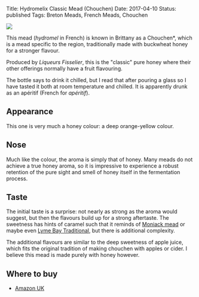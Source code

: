 Title: Hydromelix Classic Mead (Chouchen)
Date: 2017-04-10
Status: published
Tags: Breton Meads, French Meads, Chouchen

![](//ws-eu.amazon-adsystem.com/widgets/q?_encoding=UTF8&ASIN=B017SLEWC0&Format=_SL250_&ID=AsinImage&MarketPlace=GB&ServiceVersion=20070822&WS=1&tag=traditionalmead-21)

This mead (*hydromel* in French) is known in Brittany as a Chouchen*, which is
a mead specific to the region, traditionally made with buckwheat honey for a
stronger flavour.

Produced by *Liqueurs Fisselier*, this is the "classic" pure honey where their
other offerings normally have a fruit flavouring.

<!-- PELICAN_END_SUMMARY -->

The bottle says to drink it chilled, but I read that after pouring a glass so 
I have tasted it both at room temperature and chilled. It is apparently drunk
as an apéritif (French for *apéritif*).

## Appearance

This one is very much a honey colour: a deep orange-yellow colour.

## Nose

Much like the colour, the aroma is simply that of honey. Many meads do not
achieve a true honey aroma, so it is impressive to experience a robust
retention of the pure sight and smell of honey itself in the fermentation
process.

## Taste

The initial taste is a surprise: not nearly as strong as the aroma would
suggest, but then the flavours build up for a strong aftertaste. The sweetness
has hints of caramel such that it reminds of [Moniack mead](/moniack-mead/)
or maybe even [Lyme Bay Traditional](/lyme-bay-traditional/), but there is
additional complexity.

The additional flavours are similar to the deep sweetness of apple juice,
which fits the original tradition of making chouchen with apples or cider. I
believe this mead is made purely with honey however.

## Where to buy

* [Amazon UK](https://www.amazon.co.uk/Fisselier-Hydromelix-Classic-Mead-50/dp/B017SLEWC0/ref=as_li_ss_il?ie=UTF8&qid=1491859160&sr=8-5&keywords=hydromelix&linkCode=li3&tag=traditionalmead-21&linkId=e3bad97fd9bf6dab0e7ff6d01443c252)
